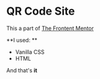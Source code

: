 # QR Code Site

This a part of [The Frontent Mentor](https://www.frontendmentor.io/home)

**I used: ** 
- Vanilla CSS
- HTML

And that's **it**
